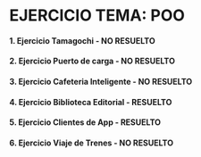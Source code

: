 # EJERCICIO TEMA: POO
#### 1. Ejercicio Tamagochi - NO RESUELTO
#### 2. Ejercicio Puerto de carga - NO RESUELTO
#### 3. Ejercicio Cafeteria Inteligente - NO RESUELTO
#### 4. Ejercicio Biblioteca Editorial - RESUELTO
#### 5. Ejercicio Clientes de App - RESUELTO
#### 6. Ejercicio Viaje de Trenes - NO RESUELTO
